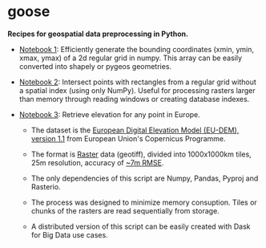 # goose
<b>Recipes for geospatial data preprocessing in Python.</b>

- [Notebook 1](https://github.com/carlosg-m/goose/blob/4696f621dfbc711fc68d4e30e579d8e79825a0d0/Create%202d%20grid%20with%20NumPy.ipynb): Efficiently generate the bounding coordinates (xmin, ymin, xmax, ymax) of a 2d regular grid in numpy. This array can be easily converted into shapely or pygeos geometries.

- [Notebook 2](https://github.com/carlosg-m/goose/blob/983433b1af425dbb5846e8a7614f220579ea1ecf/Intersect%20points%20with%20a%20regular%20grid%20without%20a%20spatial%20index.ipynb): Intersect points with rectangles from a regular grid without a spatial index (using only NumPy). Useful for processing rasters larger than memory through reading windows or creating database indexes.

- [Notebook 3](https://github.com/carlosg-m/goose/blob/e87259c28e47dc60227979b0a16becb23821f2f6/Copernicus%20-%20retrieve%20elevation%20for%20any%20point%20in%20Europe%20(Pandas%20version).ipynb): Retrieve elevation for any point in Europe. 
  - The dataset is the [European Digital Elevation Model (EU-DEM), version 1.1](https://land.copernicus.eu/imagery-in-situ/eu-dem/eu-dem-v1.1) from European Union's Copernicus Programme. 
  
  - The format is [Raster](https://desktop.arcgis.com/en/arcmap/10.3/manage-data/raster-and-images/what-is-raster-data.htm) data (geotiff), divided into 1000x1000km tiles, 25m resolution, accuracy of [~7m RMSE](https://ec.europa.eu/eurostat/documents/7116161/7172326/Report-EU-DEM-statistical-validation-August2014.pdf). 
  - The only dependencies of this script are Numpy, Pandas, Pyproj and Rasterio. 
  - The process was designed to minimize memory consuption. Tiles or chunks of the rasters are read sequentially from storage.
  - A distributed version of this script can be easily created with Dask for Big Data use cases.
